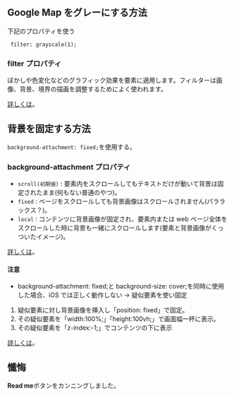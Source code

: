 ## Google Map をグレーにする方法

下記のプロパティを使う

```
 filter: grayscale(1);
```

### filter プロパティ

ぼかしや色変化などのグラフィック効果を要素に適用します。フィルターは画像、背景、境界の描画を調整するためによく使われます。

[詳しくは](https://www.asobou.co.jp/blog/web/css-filter#filter-2)。

## 背景を固定する方法

`background-attachment: fixed;`を使用する。

### background-attachment プロパティ

- `scroll(初期値)` : 要素内をスクロールしてもテキストだけが動いて背景は固定されたまま(何もない普通のやつ)。
- `fixed` : ページをスクロールしても背景画像はスクロールされません(パララックス？)。
- `local` : コンテンツに背景画像が固定され、要素内または web ページ全体をスクロールした時に背景も一緒にスクロールします(要素と背景画像がくっついたイメージ)。

[詳しくは](https://webukatu.com/wordpress/blog/20211/)。

#### 注意

- background-attachment: fixed;と background-size: cover;を同時に使用した場合、iOS では正しく動作しない
  → 疑似要素を使い固定

1. 疑似要素に対し背景画像を挿入し「position: fixed」で固定。
2. その疑似要素を「width:100%;」「height:100vh;」で画面幅一杯に表示。
3. その疑似要素を「z-index:-1;」でコンテンツの下に表示

[詳しくは](https://jito-site.com/background-fixed-smartphone/#CSS-3)。

## 懺悔

**Read me**ボタンをカンニングしました。
